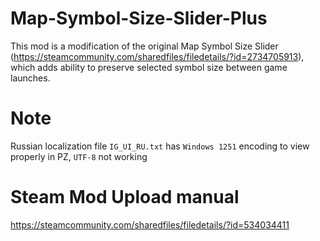 # Map-Symbol-Size-Slider-Plus

This mod is a modification of the original Map Symbol Size Slider (https://steamcommunity.com/sharedfiles/filedetails/?id=2734705913), which adds ability to preserve selected symbol size between game launches.

# Note

Russian localization file `IG_UI_RU.txt` has `Windows 1251` encoding to view properly in PZ, `UTF-8` not working

# Steam Mod Upload manual

https://steamcommunity.com/sharedfiles/filedetails/?id=534034411